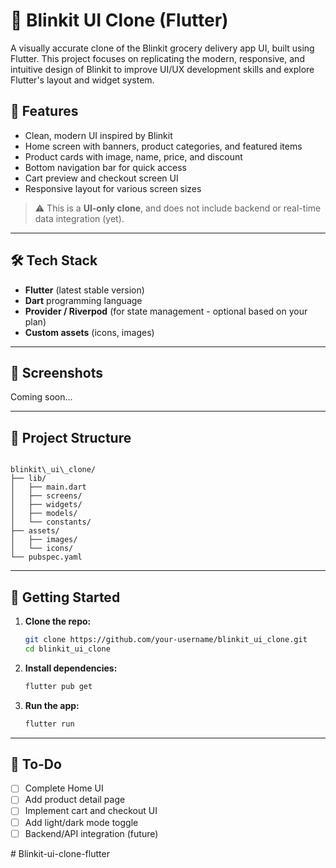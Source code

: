 
# 🛒 Blinkit UI Clone (Flutter)

A visually accurate clone of the Blinkit grocery delivery app UI, built using Flutter. This project focuses on replicating the modern, responsive, and intuitive design of Blinkit to improve UI/UX development skills and explore Flutter's layout and widget system.

## 🚀 Features

- Clean, modern UI inspired by Blinkit
- Home screen with banners, product categories, and featured items
- Product cards with image, name, price, and discount
- Bottom navigation bar for quick access
- Cart preview and checkout screen UI
- Responsive layout for various screen sizes

> ⚠️ This is a **UI-only clone**, and does not include backend or real-time data integration (yet).

---

## 🛠️ Tech Stack

- **Flutter** (latest stable version)
- **Dart** programming language
- **Provider / Riverpod** (for state management - optional based on your plan)
- **Custom assets** (icons, images)

---

## 📸 Screenshots

Coming soon...

---

## 📂 Project Structure

```

blinkit\_ui\_clone/
├── lib/
│   ├── main.dart
│   ├── screens/
│   ├── widgets/
│   ├── models/
│   └── constants/
├── assets/
│   ├── images/
│   └── icons/
└── pubspec.yaml

````

---

## 🧪 Getting Started

1. **Clone the repo:**

   ```bash
   git clone https://github.com/your-username/blinkit_ui_clone.git
   cd blinkit_ui_clone
   ```

2. **Install dependencies:**

   ```bash
   flutter pub get
   ```

3. **Run the app:**

   ```bash
   flutter run
   ```

---

## 🔄 To-Do

* [ ] Complete Home UI
* [ ] Add product detail page
* [ ] Implement cart and checkout UI
* [ ] Add light/dark mode toggle
* [ ] Backend/API integration (future)

#   B l i n k i t - u i - c l o n e - f l u t t e r  
 